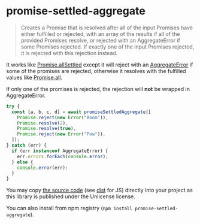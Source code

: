 # promise-settled-aggregate

> Creates a Promise that is resolved after all of the input Promises have either fulfilled or rejected, with an array of the results if all of the provided Promises resolve, or rejected with an AggregateError if some Promises rejected. If exactly one of the input Promises rejected, it is rejected with this rejection instead.

It works like [Promise.allSettled](https://developer.mozilla.org/en-US/docs/Web/JavaScript/Reference/Global_Objects/Promise/allSettled) except it will reject with an [AggregateError](https://developer.mozilla.org/en-US/docs/Web/JavaScript/Reference/Global_Objects/AggregateError) if some of the promises are rejected, otherwise it resolves with the fulfilled values like [Promise.all](https://developer.mozilla.org/en-US/docs/Web/JavaScript/Reference/Global_Objects/Promise/all).

If only one of the promises is rejected, the rejection will **not** be wrapped in AggregateError.

```js
try {
  const [a, b, c, d] = await promiseSettledAggregate([
    Promise.reject(new Error("Boom")),
    Promise.resolve(2),
    Promise.resolve(true),
    Promise.reject(new Error("Pow")),
  ]);
} catch (err) {
  if (err instanceof AggregateError) {
    err.errors.forEach(console.error);
  } else {
    console.error(err);
  }
}
```

You may copy [the source code](https://github.com/stefee/promise-settled-aggregate/blob/main/promiseSettledAggregate.ts) (see [dist](./dist) for JS) directly into your project as this library is published under the Unlicense license.

You can also install from npm registry (`npm install promise-settled-aggregate`).
